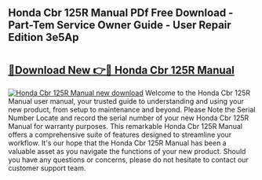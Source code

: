 ## Honda Cbr 125R Manual PDf Free Download - Part-Tem Service Owner Guide - User Repair Edition 3e5Ap

# <h2><a href="http://cf10220.oget.top/?id=Honda+Cbr+125R+Manual">🔗Download New 👉🔴 Honda Cbr 125R Manual</a></h2>

[![Honda Cbr 125R Manual new download](https://i.imgur.com/5g1atiW.png)](http://cf10220.oget.top/?id=Honda+Cbr+125R+Manual)
Welcome to the Honda Cbr 125R Manual user manual, your trusted guide to understanding and using your new product, from setup to maintenance and beyond. Please Note the Serial Number Locate and record the serial number of your new Honda Cbr 125R Manual for warranty purposes. This remarkable Honda Cbr 125R Manual offers a comprehensive suite of features designed to streamline your workflow. It's our hope that the Honda Cbr 125R Manual has been a valuable asset as you navigate the functions of your new product. Should you have any questions or concerns, please do not hesitate to contact our customer support team.
